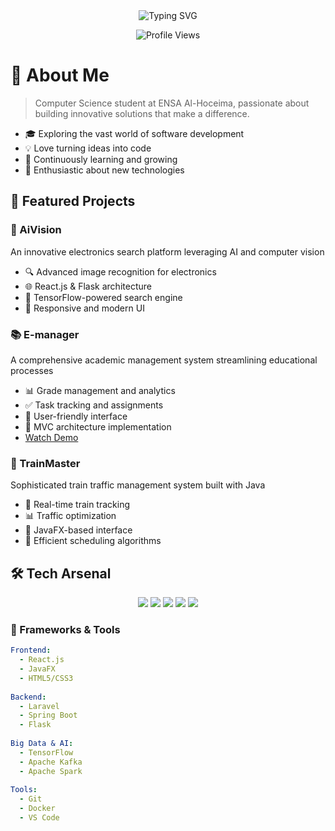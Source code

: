 <div align="center">
  <img src="https://readme-typing-svg.demolab.com?font=Fira+Code&size=30&duration=3000&pause=1000&color=F7F7F7&center=true&vCenter=true&width=435&lines=Hi+👋,+I'm+Mohamed;A+Full+Stack+Developer;AI+Enthusiast" alt="Typing SVG" />
</div>

<p align="center">
  <img src="https://komarev.com/ghpvc/?username=jarmounimd&label=Profile%20views&color=0e75b6&style=flat" alt="Profile Views" />
</p>

# 💫 About Me
> Computer Science student at ENSA Al-Hoceima, passionate about building innovative solutions that make a difference.

- 🎓 Exploring the vast world of software development
- 💡 Love turning ideas into code
- 🌱 Continuously learning and growing
- 🚀 Enthusiastic about new technologies

## 🚀 Featured Projects

### 🤖 AiVision
An innovative electronics search platform leveraging AI and computer vision
- 🔍 Advanced image recognition for electronics
- 🌐 React.js & Flask architecture
- 🧠 TensorFlow-powered search engine
- 📱 Responsive and modern UI

### 📚 E-manager
A comprehensive academic management system streamlining educational processes
- 📊 Grade management and analytics
- ✅ Task tracking and assignments
- 👥 User-friendly interface
- 🔄 MVC architecture implementation
- [Watch Demo](https://www.youtube.com/watch?v=N-cbUr1bGMc)

### 🚂 TrainMaster
Sophisticated train traffic management system built with Java
- 🚉 Real-time train tracking
- 📊 Traffic optimization
- 🎯 JavaFX-based interface
- 🔄 Efficient scheduling algorithms

## 🛠️ Tech Arsenal

<p align="center">
  <img src="https://img.shields.io/badge/Java-ED8B00?style=for-the-badge&logo=java&logoColor=white" />
  <img src="https://img.shields.io/badge/Python-3776AB?style=for-the-badge&logo=python&logoColor=white" />
  <img src="https://img.shields.io/badge/JavaScript-F7DF1E?style=for-the-badge&logo=javascript&logoColor=black" />
  <img src="https://img.shields.io/badge/PHP-777BB4?style=for-the-badge&logo=php&logoColor=white" />
  <img src="https://img.shields.io/badge/C%2B%2B-00599C?style=for-the-badge&logo=c%2B%2B&logoColor=white" />
</p>

### 🎯 Frameworks & Tools
```yaml
Frontend:
  - React.js
  - JavaFX
  - HTML5/CSS3
  
Backend:
  - Laravel
  - Spring Boot
  - Flask
  
Big Data & AI:
  - TensorFlow
  - Apache Kafka
  - Apache Spark
  
Tools:
  - Git
  - Docker
  - VS Code
